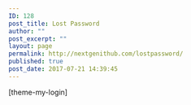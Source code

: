 ```yaml
---
ID: 128
post_title: Lost Password
author: ""
post_excerpt: ""
layout: page
permalink: http://nextgenithub.com/lostpassword/
published: true
post_date: 2017-07-21 14:39:45
---
```

[theme-my-login]